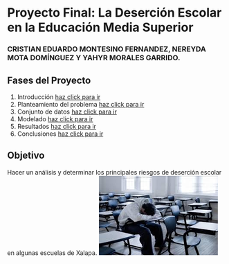 # Proyecto Final: La Deserción Escolar en la Educación Media Superior
### CRISTIAN EDUARDO MONTESINO FERNANDEZ, NEREYDA MOTA DOMÍNGUEZ Y YAHYR MORALES GARRIDO.
## Fases del Proyecto
1. Introducción [haz click para ir](https://github.com/CrisEmf/Proyecto-Ciencia-de-Datos/blob/d4e5b28db761870c9c8a7ba8011a183827aa006a/Introducci%C3%B3n.md)
2. Planteamiento del problema [haz click para ir](Conjuntodedatos.md)
4. Conjunto de datos [haz click para ir](Conjuntodedatos.md)
5. Modelado [haz click para ir](https://github.com/CrisEmf/Proyecto-Ciencia-de-Datos/blob/31725f7e33b023b6527def4fa1f221536ebe2643/Modelado.md)
6. Resultados [haz click para ir](https://github.com/CrisEmf/Proyecto-Ciencia-de-Datos/blob/31725f7e33b023b6527def4fa1f221536ebe2643/Resultados.md)
7. Conclusiones [haz click para ir](https://github.com/CrisEmf/Proyecto-Ciencia-de-Datos/blob/31725f7e33b023b6527def4fa1f221536ebe2643/Conclusiones.md)

## Objetivo
Hacer un análisis y determinar los principales riesgos de deserción escolar en algunas escuelas de Xalapa.
![Logo del proyecto](https://github.com/CrisEmf/Proyecto-Ciencia-de-Datos/blob/11c9a7b2f82a67036e248dc05a3fd10f9c8e15a5/imagenes/descarga%20(16).jpg)
